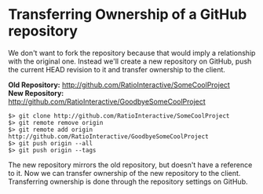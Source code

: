 # Transferring Ownership of a GitHub repository

We don't want to fork the repository because that would imply a relationship with the original one.
Instead we'll create a new repository on GitHub, push the current HEAD revision to it and transfer
ownership to the client.

**Old Repository:** http://github.com/RatioInteractive/SomeCoolProject  
**New Repository:** http://github.com/RatioInteractive/GoodbyeSomeCoolProject

```
$> git clone http://github.com/RatioInteractive/SomeCoolProject
$> git remote remove origin
$> git remote add origin http://github.com/RatioInteractive/GoodbyeSomeCoolProject
$> git push origin --all
$> git push origin --tags
```

The new repository mirrors the old repository, but doesn't have a reference to it. Now we can
transfer ownership of the new repository to the client. Transferring ownership is done through
the repository settings on GitHub.
